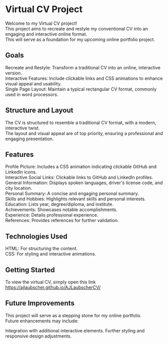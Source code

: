 # Virtual CV Project

Welcome to my Virtual CV project!  <br/>
This project aims to recreate and restyle my conventional CV into an engaging and interactive online format. <br/>
This will serve as a foundation for my upcoming online portfolio project.

## Goals
Recreate and Restyle: Transform a traditional CV into an online, interactive version. <br/>
Interactive Features: Include clickable links and CSS animations to enhance visual appeal and usability. <br/>
Single Page Layout: Maintain a typical rectangular CV format, commonly used in word processors.

## Structure and Layout
The CV is structured to resemble a traditional CV format, with a modern, interactive twist. <br/>
The layout and visual appeal are of top priority, ensuring a professional and engaging presentation.

## Features
Profile Picture: Includes a CSS animation indicating clickable GitHub and LinkedIn icons. <br/>
Interactive Social Links: Clickable links to GitHub and LinkedIn profiles. <br/>
General Information: Displays spoken languages, driver's license code, and city location. <br/>
Personal Summary: A concise and engaging personal summary. <br/>
Skills and Hobbies: Highlights relevant skills and personal interests. <br/>
Education: Lists year, degree/diploma, and institute. <br/>
Achievements: Showcases notable accomplishments. <br/>
Experience: Details professional experience. <br/>
References: Provides references for further validation.

## Technologies Used
HTML: For structuring the content. <br/>
CSS: For styling and interactive animations.

## Getting Started
To view the virtual CV, simply open this link <br/>
https://ajlaubscher.github.io/AJLaubscherCV/

## Future Improvements
This project will serve as a stepping stone for my online portfolio. <br/>
Future enhancements may include:

Integration with additional interactive elements.
Further styling and responsive design adjustments.




 
